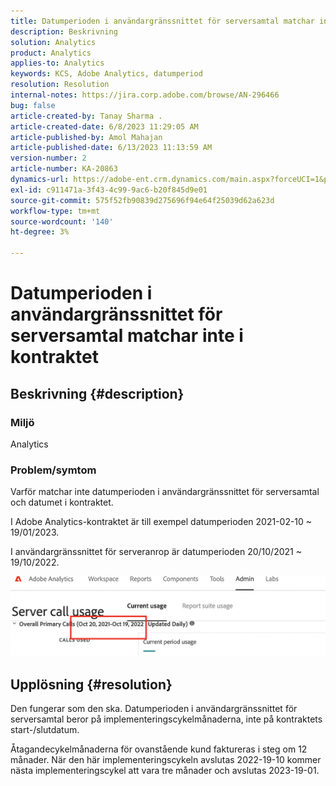 ```yaml
---
title: Datumperioden i användargränssnittet för serversamtal matchar inte i kontraktet
description: Beskrivning
solution: Analytics
product: Analytics
applies-to: Analytics
keywords: KCS, Adobe Analytics, datumperiod
resolution: Resolution
internal-notes: https://jira.corp.adobe.com/browse/AN-296466
bug: false
article-created-by: Tanay Sharma .
article-created-date: 6/8/2023 11:29:05 AM
article-published-by: Amol Mahajan
article-published-date: 6/13/2023 11:13:59 AM
version-number: 2
article-number: KA-20863
dynamics-url: https://adobe-ent.crm.dynamics.com/main.aspx?forceUCI=1&pagetype=entityrecord&etn=knowledgearticle&id=718f0faa-ef05-ee11-8f6e-6045bd006b3d
exl-id: c911471a-3f43-4c99-9ac6-b20f845d9e01
source-git-commit: 575f52fb90839d275696f94e64f25039d62a623d
workflow-type: tm+mt
source-wordcount: '140'
ht-degree: 3%

---
```


# Datumperioden i användargränssnittet för serversamtal matchar inte i kontraktet

## Beskrivning {#description}


### <b>Miljö</b>

Analytics 

### <b>Problem/symtom</b>

Varför matchar inte datumperioden i användargränssnittet för serversamtal och datumet i kontraktet.

I Adobe Analytics-kontraktet är till exempel datumperioden 2021-02-10 ~ 19/01/2023.


I användargränssnittet för serveranrop är datumperioden 20/10/2021 ~ 19/10/2022.


<b>![](assets/___728f0faa-ef05-ee11-8f6e-6045bd006b3d___.png)</b>

## Upplösning {#resolution}


Den fungerar som den ska. Datumperioden i användargränssnittet för serversamtal beror på implementeringscykelmånaderna, inte på kontraktets start-/slutdatum.

Åtagandecykelmånaderna för ovanstående kund faktureras i steg om 12 månader. När den här implementeringscykeln avslutas 2022-19-10 kommer nästa implementeringscykel att vara tre månader och avslutas 2023-19-01.

